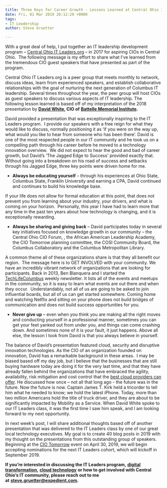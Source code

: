 ```yaml
---
title: Three Keys for Career Growth - Lessons Learned at Central Ohio IT Leaders.org
date: Fri, 01 Mar 2019 20:12:20 +0000
tags:
- IT Leadership
author: Steve Gruetter

---
```

With a great deal of help, I put together an IT leadership development program – [Central Ohio IT Leaders.org](https://itleaders.org/central-ohio/) – in 2017 for aspiring CIOs in Central Ohio.  The following message is my effort to share what I've learned from the tremendous CIO guest speakers that have presented as part of the program. 

Central Ohio IT Leaders.org is a peer group that meets monthly to network, discuss ideas, learn from experienced speakers, and establish collaborative relationships with the goal of nurturing the next generation of Columbus IT leadership. Several times throughout the year, the peer group will host CIOs as guest speakers to discuss various aspects of IT leadership. The following lesson learned is based off of my interpretation of the 2018 presentation by [**David White**](https://www.linkedin.com/in/dlewiswhite/)**, CIO of** [**Battelle Memorial Institute**](https://www.battelle.org/)**.** 

David provided a presentation that was exceptionally inspiring to the IT Leaders program.  I provide our speakers with a free reign for what they would like to discuss, normally positioning it as ‘if you were on the way up, what would you like to hear from someone who has been there’. David is one of the most respected people in our IT community and he took us on a compelling path through his career before he moved to a technology innovation overview.  We did not expect to hear the good and bad of career growth, but David’s ‘The Jagged Edge to Success’ provided exactly that. Without going into a breakdown on his road of success and setbacks through his Jagged Edge, three key points were driven home for me.

* **Always be educating yourself** – through his experiences at Ohio State, Columbus State, Franklin University and earning a CPA, David continued and continues to build his knowledge base.

If your life does not allow for formal education at this point, that does not prevent you from learning about your industry, your drivers, and what is coming on your horizon.  Personally, this year I have had to learn more that any time in the past ten years about how technology is changing, and it is exceptionally rewarding.

* **Always be sharing and giving back** – David participates today in several key initiatives focused on knowledge growth in our community – the Central Ohio CIO Forum, , the African American Leadership Academy, the CIO Tomorrow planning committee, the COSI Community Board, the Columbus Collaboratory and the Columbus Metropolitan Library.

A common theme all of these organizations share is that they all benefit our region.  The message here is to GET INVOLVED with your community. We have an incredibly vibrant network of organizations that are looking for participants. Back in 2013, Ben Blanquera and I started the [TechLifeColumbus](http://www.techlifecolumbus.com/) weekly newsletter. It lists all of the events and meetups in the community, so it is easy to learn what events are out there and when they occur.  Understandably, not all of us are going to be asked to join influential boards, but all of us can get started somewhere. Coming home and watching Netflix and sitting on your phone does not build bridges of communication and does not build success opportunities for you.

* **Never give up** – even when you think you are making all the right moves and conducting yourself in a professional manner, sometimes you can get your feet yanked out from under you, and things can come crashing down. And sometimes none of it is your fault, it just happens. Above all else, the lesson I took from David is that you always believe in yourself.

The balance of David’s presentation featured cloud, security and disruptive innovation technologies. As the CIO of an organization founded on innovation, David has a remarkable background in these areas.  I may be biased based off my day job, but I believe that the businesses that are still buying hardware today are doing it for the very last time, and that they have already fallen behind the organizations that have embraced the agility, availability, risk mitigation and cost control that the [best cloud providers can offer](https://www.expedient.com/company/about/outcomes/). He discussed how once – not all that long ago - the future was in the future. Now the future is now. Captain James T. Kirk held a tricorder to tell him what he needed to know; we hold the latest iPhone. Today, more than two million Americans hold the title of truck driver, and they are about to be significantly impacted by Mobility as a Service. When David White spoke to our IT Leaders class, it was the first time I saw him speak, and I am looking forward to my next opportunity. 

In next week’s post, I will share additional thoughts based off of another presentation that was delivered to the IT Leaders class by one of our great local technology executives. My goal is to create 40 blog posts in 2019 with my thought on the presentations from this outstanding group of speakers.  Beginning at the [CIO Tomorrow](http://cio-tomorrow.com/) event on April 30, 2019, we will begin accepting nominations for the next IT Leaders cohort, which will kickoff in September 2019. 

**If you’re interested in discussing the IT Leaders program,** [**digital transformation**](https://www.expedient.com/blog/is-your-organization-continuousnext/)**,** [**cloud technology**](https://www.expedient.com/services/infrastructure-as-a-service/cloud/) **or how to get involved with Central Ohio’s IT community, please reach out to me at** [**steve.gruetter@expedient.com**](mailto:steve.gruetter@expedient.com)**.**